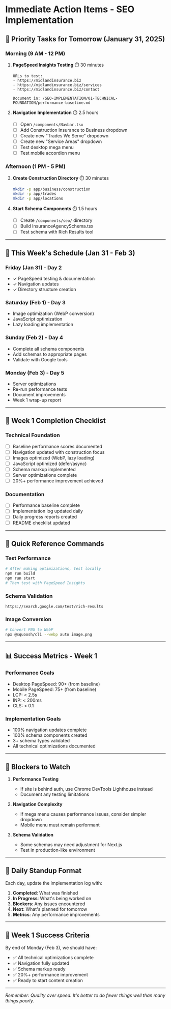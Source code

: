 # Immediate Action Items - SEO Implementation

## 🚀 Priority Tasks for Tomorrow (January 31, 2025)

### Morning (9 AM - 12 PM)
1. **PageSpeed Insights Testing** ⏱️ 30 minutes
   ```
   URLs to test:
   - https://midlandinsurance.biz
   - https://midlandinsurance.biz/services  
   - https://midlandinsurance.biz/contact
   
   Document in: /SEO-IMPLEMENTATION/01-TECHNICAL-FOUNDATION/performance-baseline.md
   ```

2. **Navigation Implementation** ⏱️ 2.5 hours
   - [ ] Open `/components/Navbar.tsx`
   - [ ] Add Construction Insurance to Business dropdown
   - [ ] Create new "Trades We Serve" dropdown
   - [ ] Create new "Service Areas" dropdown
   - [ ] Test desktop mega menu
   - [ ] Test mobile accordion menu

### Afternoon (1 PM - 5 PM)
3. **Create Construction Directory** ⏱️ 30 minutes
   ```bash
   mkdir -p app/business/construction
   mkdir -p app/trades
   mkdir -p app/locations
   ```

4. **Start Schema Components** ⏱️ 1.5 hours
   - [ ] Create `/components/seo/` directory
   - [ ] Build InsuranceAgencySchema.tsx
   - [ ] Test schema with Rich Results tool

---

## 📅 This Week's Schedule (Jan 31 - Feb 3)

### Friday (Jan 31) - Day 2
- ✓ PageSpeed testing & documentation
- ✓ Navigation updates
- ✓ Directory structure creation

### Saturday (Feb 1) - Day 3
- Image optimization (WebP conversion)
- JavaScript optimization
- Lazy loading implementation

### Sunday (Feb 2) - Day 4
- Complete all schema components
- Add schemas to appropriate pages
- Validate with Google tools

### Monday (Feb 3) - Day 5
- Server optimizations
- Re-run performance tests
- Document improvements
- Week 1 wrap-up report

---

## 🎯 Week 1 Completion Checklist

### Technical Foundation
- [ ] Baseline performance scores documented
- [ ] Navigation updated with construction focus
- [ ] Images optimized (WebP, lazy loading)
- [ ] JavaScript optimized (defer/async)
- [ ] Schema markup implemented
- [ ] Server optimizations complete
- [ ] 20%+ performance improvement achieved

### Documentation
- [ ] Performance baseline complete
- [ ] Implementation log updated daily
- [ ] Daily progress reports created
- [ ] README checklist updated

---

## 🔧 Quick Reference Commands

### Test Performance
```bash
# After making optimizations, test locally
npm run build
npm run start
# Then test with PageSpeed Insights
```

### Schema Validation
```
https://search.google.com/test/rich-results
```

### Image Conversion
```bash
# Convert PNG to WebP
npx @squoosh/cli --webp auto image.png
```

---

## 📊 Success Metrics - Week 1

### Performance Goals
- Desktop PageSpeed: 90+ (from baseline)
- Mobile PageSpeed: 75+ (from baseline)
- LCP: < 2.5s
- INP: < 200ms
- CLS: < 0.1

### Implementation Goals
- 100% navigation updates complete
- 100% schema components created
- 3+ schema types validated
- All technical optimizations documented

---

## 🚨 Blockers to Watch

1. **Performance Testing**
   - If site is behind auth, use Chrome DevTools Lighthouse instead
   - Document any testing limitations

2. **Navigation Complexity**
   - If mega menu causes performance issues, consider simpler dropdown
   - Mobile menu must remain performant

3. **Schema Validation**
   - Some schemas may need adjustment for Next.js
   - Test in production-like environment

---

## 📝 Daily Standup Format

Each day, update the implementation log with:
1. **Completed**: What was finished
2. **In Progress**: What's being worked on
3. **Blockers**: Any issues encountered
4. **Next**: What's planned for tomorrow
5. **Metrics**: Any performance improvements

---

## 🎉 Week 1 Success Criteria

By end of Monday (Feb 3), we should have:
- ✅ All technical optimizations complete
- ✅ Navigation fully updated
- ✅ Schema markup ready
- ✅ 20%+ performance improvement
- ✅ Ready to start content creation

---

*Remember: Quality over speed. It's better to do fewer things well than many things poorly.*